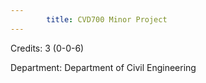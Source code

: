 ```yaml
---
        title: CVD700 Minor Project
---
```

Credits: 3 (0-0-6)

Department: Department of Civil Engineering


